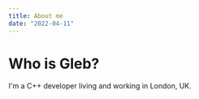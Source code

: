 ```yaml
---
title: About me
date: "2022-04-11"
---
```


# Who is Gleb?

I'm a C++ developer living and working in London, UK.
